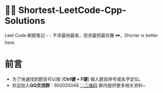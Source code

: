 # 🐱‍👤 Shortest-LeetCode-Cpp-Solutions
Leet Code 刷题笔记 - - 不求最快最省，但求最短最优雅 🕶，Shorter is better here.
# 前言
- 为了快速找到题目可以按 [**Ctrl键 + F键**] 输入题目序号或名字定位。
- 欢迎加入**QQ交流群**：902025048 [∷二维码](QR.png) 群内提供更多相关资料~
